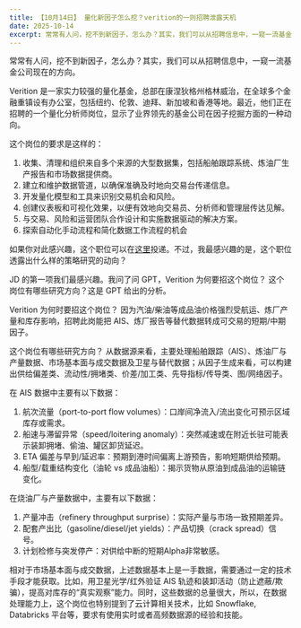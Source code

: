 ```yaml
---
title: 【10月14日】 量化新因子怎么挖？verition的一则招聘泄露天机
date: 2025-10-14
excerpt: 常常有人问，挖不到新因子，怎么办？其实，我们可以从招聘信息中，一窥一流基金公司现在的方向。
---
```


常常有人问，挖不到新因子，怎么办？其实，我们可以从招聘信息中，一窥一流基金公司现在的方向。

Verition 是一家实力较强的量化基金，总部在康涅狄格州格林威治，在全球多个金融重镇设有办公室，包括纽约、伦敦、迪拜、新加坡和香港等地。最近，他们正在招聘的一个量化分析师岗位，显示了业界领先的基金公司在因子挖掘方面的一种动向。

这个岗位的要求是这样的：

1. 收集、清理和组织来自多个来源的大型数据集，包括船舶跟踪系统、炼油厂生产报告和市场数据提供商。
2. 建立和维护数据管道，以确保准确及时地向交易台传递信息。
3. 开发量化模型和工具来识别交易机会和风险。
4. 创建仪表板和可视化效果，以便有效地向交易员、分析师和管理层传达见解。
5. 与交易、风险和运营团队合作设计和实施数据驱动的解决方案。
6. 探索自动化手动流程和简化数据工作流程的机会

如果你对此感兴趣，这个职位可以在[这里](https://www.verition.com/open-positions?gh_jid=4913782007)投递。不过，我最感兴趣的是，这个职位透露出什么样的策略研究的动向？

JD 的第一项我们最感兴趣。我问了问 GPT，Verition 为何要招这个岗位？ 这个岗位有哪些研究方向？这是 GPT 给出的分析。

Verition 为何时要招这个岗位？ 因为汽油/柴油等成品油价格强烈受航运、炼厂产量和库存影响，招聘此岗能把 AIS、炼厂报告等替代数据转成可交易的短期/中期因子。

这个岗位有哪些研究方向？ 从数据源来看，主要处理船舶跟踪（AIS）、炼油厂与产量数据、市场基本面与成交数据及卫星与替代数据；从因子生成来看，可以构建出供给偏差类、流动性/拥堵类、价差/加工类、先导指标/传导类、图/网络因子。

在 AIS 数据中主要有以下数据：
1. 航次流量（port-to-port flow volumes）：口岸间净流入/流出变化可预示区域库存或需求。
2. 船速与滞留异常（speed/loitering anomaly）：突然减速或在附近长驻可能表示装卸拥堵、偷油、罐区卸货延迟。
3. ETA 偏差与早到/延迟率：预期到港时间偏离上游预告，影响短期供给预期。
4. 船型/载重结构变化（油轮 vs 成品油船）：揭示货物从原油到成品油的运输链变化。

在烧油厂与产量数据中，主要有以下数据：
1. 产量冲击（refinery throughput surprise）：实际产量与市场一致预期差异。
2. 配套产出比（gasoline/diesel/jet yields）：产品切换（crack spread）信号。
3. 计划检修与突发停产：对供给中断的短期Alpha非常敏感。

相对于市场基本面与成交数据，上述数据基本上是一手数据，需要通过一定的技术手段才能获取。比如，用卫星光学/红外验证 AIS 轨迹和装卸活动（防止遮蔽/欺骗），提高对库存的“真实观察”能力。同时，这些数据的总量很大，所以，在数据处理能力上，这个岗位也特别提到了云计算相关技术，比如 Snowflake, Databricks 平台等，要求有使用实时或者高频数据源的经验和技能。
